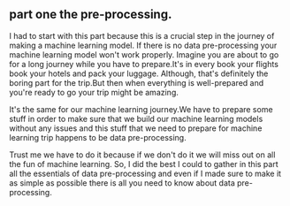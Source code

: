 ## part one the pre-processing.
I had to start with this part because this is a crucial step in the journey of making a machine learning model.
If there is no data pre-processing your machine learning model won't work properly.
Imagine you are about to go for a long journey while you have to prepare.It's in every book your flights book your hotels and pack your luggage.
Although, that's definitely the boring part for the trip.But then when everything is well-prepared and you're ready to go your trip might be amazing.

It's the same for our machine learning journey.We have to prepare some stuff in order to make sure that we build our machine learning models without any issues and this stuff that we need to prepare for machine learning trip happens to be data pre-processing.

Trust me we have to do it because if we don't do it we will miss out on all the fun of machine learning.
So, I did the best I could to gather in this part all the essentials of data pre-processing and even if I made sure to make it as simple as possible there is all you need to know about data pre-processing.




